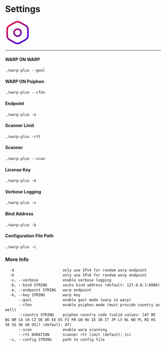 # Settings
<img src="https://github.com/FarhadElahi/CF/blob/main/Info/Settings.png" width="80">

___
#### WARP ON WARP
```
./warp-plus --gool
```
#### WARP ON Psiphon
```
./warp-plus --cfon
```
#### Endpoint
```
./warp-plus -e 
```
#### Scanner Limit
```
./warp-plus -rtt
```
#### Scanner
```
./warp-plus --scan
```
#### License Key
```
./warp-plus -k
```
#### Verbose Logging
```
./warp-plus -v
```
#### Bind Address
```
./warp-plus -b
```
#### Configuration File Path
```
./warp-plus -c
```
### More Info
```
  -4                      only use IPv4 for random warp endpoint
  -6                      only use IPv6 for random warp endpoint
  -v, --verbose           enable verbose logging
  -b, --bind STRING       socks bind address (default: 127.0.0.1:8086)
  -e, --endpoint STRING   warp endpoint
  -k, --key STRING        warp key
      --gool              enable gool mode (warp in warp)
      --cfon              enable psiphon mode (must provide country as well)
      --country STRING    psiphon country code (valid values: [AT BE BG BR CA CH CZ DE DK EE ES FI FR GB HU IE IN IT JP LV NL NO PL RO RS SE SG SK UA US]) (default: AT)
      --scan              enable warp scanning
      --rtt DURATION      scanner rtt limit (default: 1s)
  -c, --config STRING     path to config file
  ```
